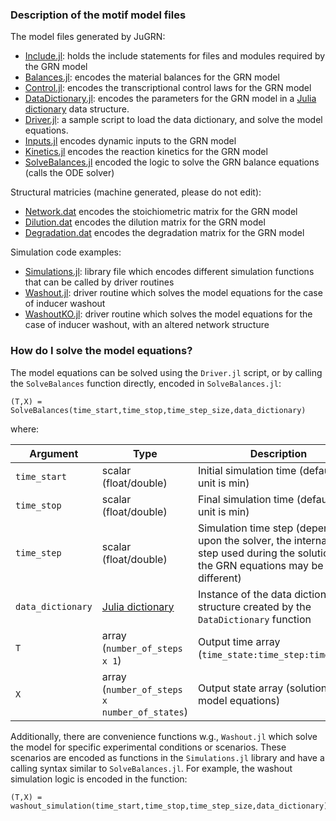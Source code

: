 ### Description of the motif model files
The model files generated by JuGRN:

* [Include.jl](https://github.com/varnerlab/CHEME7770-ThreeGeneModel-Example/tree/master/src/Balances.jl): holds the include statements for files and modules required by the GRN model
* [Balances.jl](https://github.com/varnerlab/CHEME7770-ThreeGeneModel-Example/tree/master/src/Balances.jl): encodes the material balances for the GRN model
* [Control.jl](https://github.com/varnerlab/CHEME7770-ThreeGeneModel-Example/tree/master/src/Control.jl): encodes the transcriptional control laws for the GRN model
* [DataDictionary.jl](https://github.com/varnerlab/CHEME7770-ThreeGeneModel-Example/tree/master/src/DataDictionary.jl): encodes the parameters for the GRN model in a [Julia dictionary](http://docs.julialang.org/en/stable/stdlib/collections/) data structure.
* [Driver.jl](https://github.com/varnerlab/CHEME7770-ThreeGeneModel-Example/tree/master/src/Driver.jl): a sample script to load the data dictionary, and solve the model equations. 
* [Inputs.jl](https://github.com/varnerlab/CHEME7770-ThreeGeneModel-Example/tree/master/src/Inpuuts.jl) encodes dynamic inputs to the GRN model
*  [Kinetics.jl](https://github.com/varnerlab/CHEME7770-ThreeGeneModel-Example/tree/master/src/Kinetics.jl) encodes the reaction kinetics for the GRN model
*  [SolveBalances.jl](https://github.com/varnerlab/CHEME7770-ThreeGeneModel-Example/tree/master/src/SolveBalances.jl) encoded the logic to solve the GRN balance equations (calls the ODE solver) 


Structural matricies (machine generated, please do not edit): 

*  [Network.dat](https://github.com/varnerlab/CHEME7770-ThreeGeneModel-Example/tree/master/src/Netwotk.dat) encodes the stoichiometric matrix for the GRN model
*  [Dilution.dat](https://github.com/varnerlab/CHEME7770-ThreeGeneModel-Example/tree/master/src/Dilution.dat) encodes the dilution matrix for the GRN model
*  [Degradation.dat](https://github.com/varnerlab/CHEME7770-ThreeGeneModel-Example/tree/master/src/Degradation.dat) encodes the degradation matrix for the GRN model

Simulation code examples:

*	[Simulations.jl](https://github.com/varnerlab/CHEME7770-ThreeGeneModel-Example/tree/master/src/Simulations.jl): library file which encodes different simulation functions that can be called by driver routines
*	[Washout.jl](https://github.com/varnerlab/CHEME7770-ThreeGeneModel-Example/tree/master/src/Washout.jl): driver routine which solves the model equations for the case of inducer washout
* 	[WashoutKO.jl](https://github.com/varnerlab/CHEME7770-ThreeGeneModel-Example/tree/master/src/WashoutKO.jl): driver routine which solves the model equations for the case of inducer washout, with an altered network structure

### How do I solve the model equations?
The model equations can be solved using the ``Driver.jl`` script, or by calling the ``SolveBalances`` function directly, encoded in ``SolveBalances.jl``:

	(T,X) = SolveBalances(time_start,time_stop,time_step_size,data_dictionary)

where:

Argument | Type | Description
--- | --- | ---
``time_start`` | scalar (float/double) | Initial simulation time (default time unit is min)
``time_stop`` | scalar (float/double) | Final simulation time (default time unit is min)
``time_step`` | scalar (float/double) | Simulation time step (depending upon the solver, the internal time step used during the solution of the GRN equations may be different)
``data_dictionary`` | [Julia dictionary](http://docs.julialang.org/en/stable/stdlib/collections/) | Instance of the data dictionary structure created by the ``DataDictionary`` function
``T`` | array (``number_of_steps x 1``) | Output time array (``time_state:time_step:time_stop``)
``X`` | array (``number_of_steps x number_of_states``) | Output state array (solution of the model equations)

Additionally, there are convenience functions w.g., ``Washout.jl`` which solve the model for specific experimental conditions or scenarios. These scenarios are encoded as functions in the ``Simulations.jl`` library and have a calling syntax similar to ``SolveBalances.jl``. For example, the washout simulation logic is encoded in the function:

	(T,X) = washout_simulation(time_start,time_stop,time_step_size,data_dictionary) 